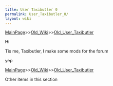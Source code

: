 ```yaml
---
title: User Taxibutler 0
permalink: User_Taxibutler_0/
layout: wiki
---
```


[MainPage](/keeperrl_wiki/ "wikilink")>>[Old_Wiki](/keeperrl_wiki/Old_Wiki "wikilink")>>[Old_User_Taxibutler](/keeperrl_wiki/Old_User_Taxibutler "wikilink")

Hi

Tis me, Taxibutler, I make some mods for the forum

yep

[MainPage](/keeperrl_wiki/ "wikilink")>>[Old_Wiki](/keeperrl_wiki/Old_Wiki "wikilink")>>[Old_User_Taxibutler](/keeperrl_wiki/Old_User_Taxibutler "wikilink")

Other items in this section
